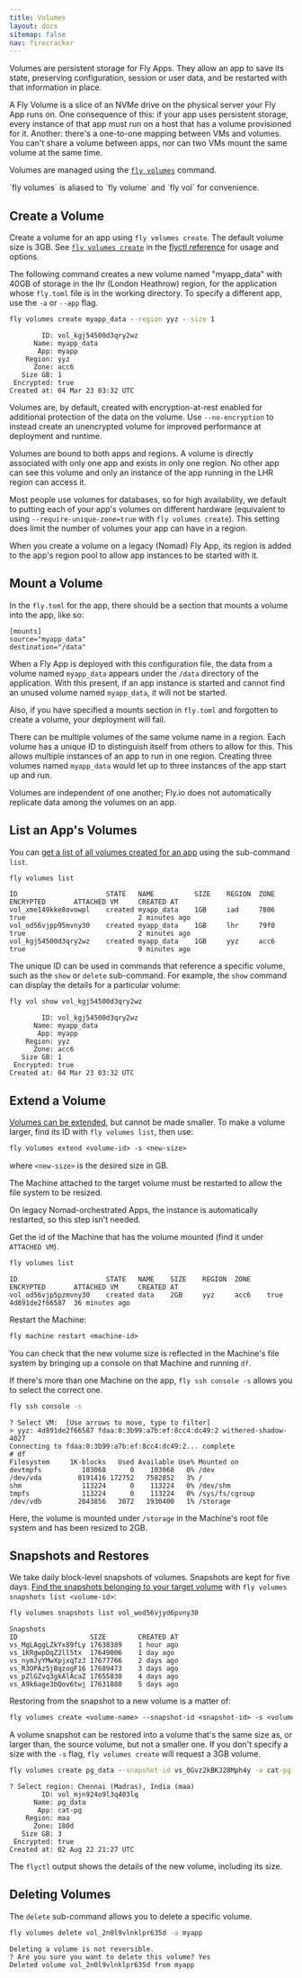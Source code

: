 ```yaml
---
title: Volumes
layout: docs
sitemap: false
nav: firecracker
---
```


Volumes are persistent storage for Fly Apps. They allow an app to save its state, preserving configuration, session or user data, and be restarted with that information in place.

A Fly Volume is a slice of an NVMe drive on the physical server your Fly App runs on. One consequence of this: if your app uses persistent storage, every instance of that app must run on a host that has a volume provisioned for it. Another: there's a one-to-one mapping between VMs and volumes. You can't share a volume between apps, nor can two VMs mount the same volume at the same time.

Volumes are managed using the [`fly volumes`](/docs/flyctl/volumes/) command. 

<div class="callout">`fly volumes` is aliased to `fly volume` and `fly vol` for convenience.</div>

## Create a Volume

Create a volume for an app using `fly volumes create`. The default volume size is 3GB. See [`fly volumes create`](/docs/flyctl/volumes-create/) in the [flyctl reference](/docs/flyctl) for usage and options.

The following command creates a new volume named "myapp_data" with 40GB of storage in the lhr (London Heathrow) region, for the application whose `fly.toml` file is in the working directory. To specify a different app, use the `-a` or `--app` flag.

```cmd
fly volumes create myapp_data --region yyz --size 1
```
```out
        ID: vol_kgj54500d3qry2wz
      Name: myapp_data
       App: myapp
    Region: yyz
      Zone: acc6
   Size GB: 1
 Encrypted: true
Created at: 04 Mar 23 03:32 UTC
```

Volumes are, by default, created with encryption-at-rest enabled for additional protection of the data on the volume. Use `--no-encryption` to instead create an unencrypted volume for improved performance at deployment and runtime.

Volumes are bound to both apps and regions. A volume is directly associated with only one app and exists in only one region. No other app can see this volume and only an instance of the app running in the LHR region can access it.

Most people use volumes for databases, so for high availability, we default to putting each of your app's volumes on different hardware (equivalent to using `--require-unique-zone=true` with `fly volumes create`). This setting does limit the number of volumes your app can have in a region.

When you create a volume on a legacy (Nomad) Fly App, its region is added to the app's region pool to allow app instances to be started with it.

## Mount a Volume

In the `fly.toml` for the app, there should be a section that mounts a volume into the app, like so:

```
[mounts]
source="myapp_data"
destination="/data"
```

When a Fly App is deployed with this configuration file, the data from a volume named `myapp_data` appears under the `/data` directory of the application. With this present, if an app instance is started and cannot find an unused volume named `myapp_data`, it will not be started.

Also, if you have specified a mounts section in `fly.toml` and forgotten to create a volume, your deployment will fail. 

There can be multiple volumes of the same volume name in a region. Each volume has a unique ID to distinguish itself from others to allow for this. This allows multiple instances of an app to run in one region. Creating three volumes named `myapp_data` would let up to three instances of the app start up and run.

Volumes are independent of one another; Fly.io does not automatically replicate data among the volumes on an app.


## List an App's Volumes

You can [get a list of all volumes created for an app](https://fly.io/docs/flyctl/volumes-list/) using the sub-command `list`. 

```cmd
fly volumes list
```
```out
ID                      STATE   NAME          SIZE    REGION  ZONE    ENCRYPTED       ATTACHED VM     CREATED AT    
vol_xme149kke8ovowpl    created myapp_data    1GB     iad     7806    true                            2 minutes ago
vol_od56vjpp95mvny30    created myapp_data    1GB     lhr     79f0    true                            2 minutes ago
vol_kgj54500d3qry2wz    created myapp_data    1GB     yyz     acc6    true                            9 minutes ago
```

The unique ID can be used in commands that reference a specific volume, such as the `show` or `delete` sub-command. For example, the `show` command can display the details for a particular volume:

```cmd
fly vol show vol_kgj54500d3qry2wz
```
```out
        ID: vol_kgj54500d3qry2wz
      Name: myapp_data
       App: myapp
    Region: yyz
      Zone: acc6
   Size GB: 1
 Encrypted: true
Created at: 04 Mar 23 03:32 UTC
```
## Extend a Volume

[Volumes can be extended](https://fly.io/docs/flyctl/volumes-extend/), but cannot be made smaller. To make a volume larger, find its ID with `fly volumes list`, then use:

```cmd
fly volumes extend <volume-id> -s <new-size>
```

where `<new-size>` is the desired size in GB. 

The Machine attached to the target volume must be restarted to allow the file system to be resized. 

<div class="callout">
On legacy Nomad-orchestrated Apps, the instance is automatically restarted, so this step isn't needed.
</div>

Get the id of the Machine that has the volume mounted (find it under `ATTACHED VM`).

```cmd
fly volumes list
```
```out
ID                      STATE   NAME    SIZE    REGION  ZONE    ENCRYPTED       ATTACHED VM     CREATED AT     
vol_od56vjp5pzmvny30    created data    2GB     yyz     acc6    true            4d891de2f66587  36 minutes ago
```


Restart the Machine:

```cmd
fly machine restart <machine-id>
```

You can check that the new volume size is reflected in the Machine's file system by bringing up a console on that Machine and running `df`.

If there's more than one Machine on the app, `fly ssh console -s` allows you to select the correct one.
```cmd
fly ssh console -s 
```
```out 
? Select VM:  [Use arrows to move, type to filter]
> yyz: 4d891de2f66587 fdaa:0:3b99:a7b:ef:8cc4:dc49:2 withered-shadow-4027           
Connecting to fdaa:0:3b99:a7b:ef:8cc4:dc49:2... complete
# df
Filesystem     1K-blocks   Used Available Use% Mounted on
devtmpfs          103068      0    103068   0% /dev
/dev/vda         8191416 172752   7582852   3% /
shm               113224      0    113224   0% /dev/shm
tmpfs             113224      0    113224   0% /sys/fs/cgroup
/dev/vdb         2043856   3072   1930400   1% /storage
```

Here, the volume is mounted under `/storage` in the Machine's root file system and has been resized to 2GB.

## Snapshots and Restores

We take daily block-level snapshots of volumes. Snapshots are kept for five days. [Find the snapshots belonging to your target volume](https://fly.io/docs/flyctl/volumes-snapshots-list/) with `fly volumes snapshots list <volume-id>`:

```cmd
fly volumes snapshots list vol_wod56vjyd6pvny30
```
```out
Snapshots
ID                 	SIZE    	CREATED AT
vs_MgLAggLZkYx89fLy	17638389	1 hour ago
vs_1KRgwpDqZ2ll5tx 	17649006	1 day ago
vs_nymJyYMwXpjxqTzJ	17677766	2 days ago
vs_R3OPAz5jBqzogF16	17689473	3 days ago
vs_pZlGZvq3gkAlAcaZ	17655830	4 days ago
vs_A9k6age3bQov6twj	17631880	5 days ago
```

Restoring from the snapshot to a new volume is a matter of:

```cmd
fly volumes create <volume-name> --snapshot-id <snapshot-id> -s <volume-size> [-a <app-name>]
```

A volume snapshot can be restored into a volume that's the same size as, or larger than, the source volume, but not a smaller one. If you don't specify a size with the `-s` flag, `fly volumes create` will request a 3GB volume. 

```cmd
fly volumes create pg_data --snapshot-id vs_0Gvz2kBKJ28Mph4y -a cat-pg
```
```out
? Select region: Chennai (Madras), India (maa)
        ID: vol_mjn924o9l3q403lq
      Name: pg_data
       App: cat-pg
    Region: maa
      Zone: 180d
   Size GB: 3
 Encrypted: true
Created at: 02 Aug 22 21:27 UTC
```

The `flyctl` output shows the details of the new volume, including its size.

## Deleting Volumes

The `delete` sub-command allows you to delete a specific volume.

```cmd
fly volumes delete vol_2n0l9vlnklpr635d -a myapp
```
```out
Deleting a volume is not reversible.
? Are you sure you want to delete this volume? Yes
Deleted volume vol_2n0l9vlnklpr635d from myapp
```
